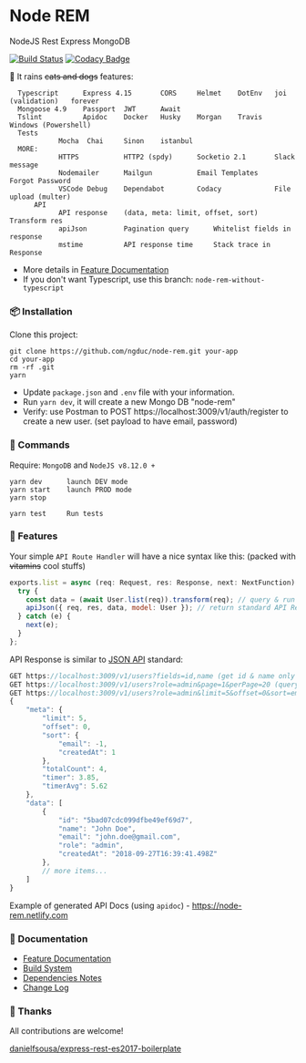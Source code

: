 # Node REM

NodeJS Rest Express MongoDB

[![Build Status](https://travis-ci.org/ngduc/node-rem.svg?branch=master)](https://travis-ci.org/ngduc/node-rem) [![Codacy Badge](https://api.codacy.com/project/badge/Grade/6fac8568bab841b89cc5c17f6c4133d5)](https://www.codacy.com/app/ducjava/node-rem?utm_source=github.com&amp;utm_medium=referral&amp;utm_content=ngduc/node-rem&amp;utm_campaign=Badge_Grade)

🌟 It rains ~~cats and dogs~~ features:

```
  Typescript      Express 4.15       CORS     Helmet    DotEnv   joi (validation)   forever
  Mongoose 4.9    Passport  JWT      Await
  Tslint          Apidoc    Docker   Husky    Morgan    Travis   Windows (Powershell)
  Tests
            Mocha  Chai     Sinon    istanbul
  MORE:
            HTTPS           HTTP2 (spdy)      Socketio 2.1       Slack message
            Nodemailer      Mailgun           Email Templates    Forgot Password
            VSCode Debug    Dependabot        Codacy             File upload (multer)
      API
            API response    (data, meta: limit, offset, sort)    Transform res
            apiJson         Pagination query      Whitelist fields in response
            mstime          API response time     Stack trace in Response
```
  - More details in [Feature Documentation](src_docs/features.md)
  - If you don't want Typescript, use this branch: `node-rem-without-typescript`

### 📦 Installation

Clone this project:
```
git clone https://github.com/ngduc/node-rem.git your-app
cd your-app
rm -rf .git
yarn
```
- Update `package.json` and `.env` file with your information.
- Run `yarn dev`, it will create a new Mongo DB "node-rem"
- Verify: use Postman to POST https://localhost:3009/v1/auth/register to create a new user. (set payload to have email, password)

### 🔧 Commands

Require: `MongoDB` and `NodeJS v8.12.0 +`

```
yarn dev      launch DEV mode
yarn start    launch PROD mode
yarn stop

yarn test     Run tests
```

### 📖 Features

Your simple `API Route Handler` will have a nice syntax like this: (packed with ~~vitamins~~ cool stuffs)
```js
exports.list = async (req: Request, res: Response, next: NextFunction) => {
  try {
    const data = (await User.list(req)).transform(req); // query & run userSchema.transform() for response
    apiJson({ req, res, data, model: User }); // return standard API Response
  } catch (e) {
    next(e);
  }
};
```

API Response is similar to [JSON API](http://jsonapi.org/examples/#pagination) standard:

```js
GET https://localhost:3009/v1/users?fields=id,name (get id & name only in response)
GET https://localhost:3009/v1/users?role=admin&page=1&perPage=20 (query & pagination)
GET https://localhost:3009/v1/users?role=admin&limit=5&offset=0&sort=email:desc,createdAt
{
    "meta": {
        "limit": 5,
        "offset": 0,
        "sort": {
            "email": -1,
            "createdAt": 1
        },
        "totalCount": 4,
        "timer": 3.85,
        "timerAvg": 5.62
    },
    "data": [
        {
            "id": "5bad07cdc099dfbe49ef69d7",
            "name": "John Doe",
            "email": "john.doe@gmail.com",
            "role": "admin",
            "createdAt": "2018-09-27T16:39:41.498Z"
        },
        // more items...
    ]
}
```
Example of generated API Docs (using `apidoc`) - https://node-rem.netlify.com

### 📖 Documentation

- [Feature Documentation](src_docs/features.md)
- [Build System](src_docs/build.md)
- [Dependencies Notes](src_docs/dependencies.md)
- [Change Log](CHANGELOG.md)

### 🙌 Thanks

All contributions are welcome!

[danielfsousa/express-rest-es2017-boilerplate](https://github.com/danielfsousa/express-rest-es2017-boilerplate)

